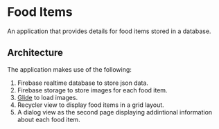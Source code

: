 # Food Items
An application that provides details for food items stored in a database.
## Architecture
The application makes use of the following:
1. Firebase realtime database to store json data.
2. Firebase storage to store images for each food item.
3. [Glide](https://github.com/bumptech/glide) to load images.
4. Recycler view to display food items in a grid layout.
5. A dialog view as the second page displaying addintional information about each food item.
